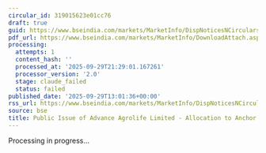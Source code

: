 ```yaml
---
circular_id: 319015623e01cc76
draft: true
guid: https://www.bseindia.com/markets/MarketInfo/DispNoticesNCirculars.aspx?Noticeid={78A0CCC6-D552-450D-9A2C-88970EEB198B}&noticeno=20250929-56&dt=09/29/2025&icount=56&totcount=87&flag=0
pdf_url: https://www.bseindia.com/markets/MarketInfo/DownloadAttach.aspx?id=20250929-56&attachedId=6ed48515-dd2d-47bf-9888-7c6bca813693
processing:
  attempts: 1
  content_hash: ''
  processed_at: '2025-09-29T21:29:01.167261'
  processor_version: '2.0'
  stage: claude_failed
  status: failed
published_date: '2025-09-29T13:01:36+00:00'
rss_url: https://www.bseindia.com/markets/MarketInfo/DispNoticesNCirculars.aspx?Noticeid={78A0CCC6-D552-450D-9A2C-88970EEB198B}&noticeno=20250929-56&dt=09/29/2025&icount=56&totcount=87&flag=0
source: bse
title: Public Issue of Advance Agrolife Limited - Allocation to Anchor Investors
---
```


Processing in progress...